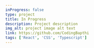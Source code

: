 ```yaml
---
inProgress: false
type: project
title: In Progress
description: Project description
img_alt: project image alt text
link: https://github.com/CodingBapthi
tags: ['React', 'CSS', 'Typescript']
---
```

